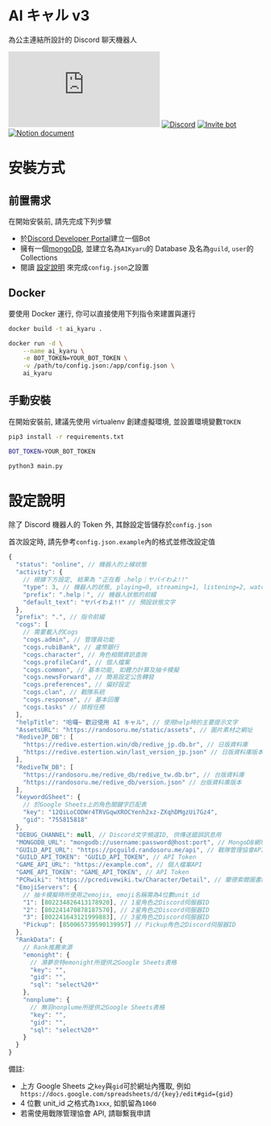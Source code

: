 # AI キャル v3

為公主連結所設計的 Discord 聊天機器人

![PyPI - Python Version](https://img.shields.io/pypi/pyversions/discord.py?style=for-the-badge)
[![Discord](https://img.shields.io/discord/605314314768875520?style=for-the-badge)](https://discord.gg/cwFc4qh)
[![Invite bot](https://img.shields.io/badge/Invite-bot-blue?style=for-the-badge)](https://discordapp.com/oauth2/authorize?client_id=594885334232334366&permissions=8&scope=applications.commands%20bot)
[![Notion document](https://img.shields.io/badge/Notion-Docs-lightgrey?style=for-the-badge)](https://iandesuyo.notion.site/AI-v3-baec83903f764b7f95d0186f105190ee)

# 安裝方式

## 前置需求

在開始安裝前, 請先完成下列步驟

- 於[Discord Developer Portal](https://discord.com/developers/applications/)建立一個Bot
- 擁有一個[mongoDB](https://www.mongodb.com/), 並建立名為`AIKyaru`的 Database 及名為`guild`, `user`的 Collections
- 閱讀 [設定說明](#設定說明) 來完成`config.json`之設置

## Docker

要使用 Docker 運行, 你可以直接使用下列指令來建置與運行

```bash
docker build -t ai_kyaru .

docker run -d \
    --name ai_kyaru \
    -e BOT_TOKEN=YOUR_BOT_TOKEN \
    -v /path/to/config.json:/app/config.json \
    ai_kyaru
```

## 手動安裝

在開始安裝前, 建議先使用 virtualenv 創建虛擬環境, 並設置環境變數`TOKEN`

```bash
pip3 install -r requirements.txt

BOT_TOKEN=YOUR_BOT_TOKEN

python3 main.py
```

# 設定說明

除了 Discord 機器人的 Token 外, 其餘設定皆儲存於`config.json`

首次設定時, 請先參考`config.json.example`內的格式並修改設定值

```javascript
{
  "status": "online", // 機器人的上線狀態
  "activity": {
    // 根據下方設定, 結果為 "正在看 .help｜ヤバイわよ!!"
    "type": 3, // 機器人的狀態, playing=0, streaming=1, listening=2, watching=3
    "prefix": ".help｜", // 機器人狀態的前綴
    "default_text": "ヤバイわよ!!" // 預設狀態文字
  },
  "prefix": ".", // 指令前綴
  "cogs": [
    // 需要載入的Cogs
    "cogs.admin", // 管理員功能
    "cogs.rubiBank", // 盧幣銀行
    "cogs.character", // 角色相關資訊查詢
    "cogs.profileCard", // 個人檔案
    "cogs.common", // 基本功能, 如體力計算及抽卡模擬
    "cogs.newsForward", // 簡易設定公告轉發
    "cogs.preferences", // 偏好設定
    "cogs.clan", // 戰隊系統
    "cogs.response", // 基本回覆
    "cogs.tasks" // 排程任務
  ],
  "helpTitle": "哈囉~ 歡迎使用 AI キャル", // 使用help時的主要提示文字
  "AssetsURL": "https://randosoru.me/static/assets", // 圖片素材之網址
  "RediveJP_DB": [
    "https://redive.estertion.win/db/redive_jp.db.br", // 日版資料庫
    "https://redive.estertion.win/last_version_jp.json" // 日版資料庫版本
  ],
  "RediveTW_DB": [
    "https://randosoru.me/redive_db/redive_tw.db.br", // 台版資料庫
    "https://randosoru.me/redive_db/version.json" // 台版資料庫版本
  ],
  "keywordGSheet": {
    // 於Google Sheets上的角色關鍵字匹配表
    "key": "12QiLoCODWr4TRVGqwXROCYenh2xz-ZXqhDMgzUi7Gz4",
    "gid": "755815818"
  },
  "DEBUG_CHANNEL": null, // Discord文字頻道ID, 供傳送錯誤訊息用
  "MONGODB_URL": "mongodb://username:password@host:port", // MongoDB網址
  "GUILD_API_URL": "https://pcguild.randosoru.me/api", // 戰隊管理協會API
  "GUILD_API_TOKEN": "GUILD_API_TOKEN", // API Token
  "GAME_API_URL": "https://example.com", // 個人檔案API
  "GAME_API_TOKEN": "GAME_API_TOKEN", // API Token
  "PCRwiki": "https://pcredivewiki.tw/Character/Detail", // 蘭德索爾圖書館 角色資訊頁面之網址
  "EmojiServers": {
    // 抽卡模擬時所使用之emojis, emoji名稱需為4位數unit_id
    "1": [802234826413178920], // 1星角色之Discord伺服器ID
    "2": [802241470878187570], // 2星角色之Discord伺服器ID
    "3": [802241643121999883], // 3星角色之Discord伺服器ID
    "Pickup": [850065739590139957] // Pickup角色之Discord伺服器ID
  },
  "RankData": {
    // Rank推薦來源
    "emonight": {
      // 漪夢奈特emonight所提供之Google Sheets表格
      "key": "",
      "gid": "",
      "sql": "select%20*"
    },
    "nonplume": {
      // 無羽nonplume所提供之Google Sheets表格
      "key": "",
      "gid": "",
      "sql": "select%20*"
    }
  }
}
```

備註:

- 上方 Google Sheets 之`key`與`gid`可於網址內獲取, 例如` https://docs.google.com/spreadsheets/d/{key}/edit#gid={gid}`
- 4 位數 unit_id 之格式為`1xxx`, 如凱留為`1060`
- 若需使用戰隊管理協會 API, 請聯繫我申請
